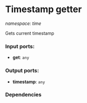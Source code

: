 # Timestamp getter

_namespace: time_

Gets current timestamp

### Input ports:

* __get__: ` any `

### Output ports:

* __timestamp__: ` any `

### Dependencies




